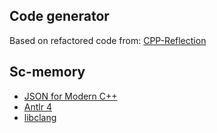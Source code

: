 ## Code generator
Based on refactored code from: [CPP-Reflection](https://github.com/AustinBrunkhorst/CPP-Reflection)

## Sc-memory
* [JSON for Modern C++](https://github.com/nlohmann/json)
* [Antlr 4](https://github.com/antlr/antlr4)
* [libclang](https://clang.llvm.org/docs/Tooling.html)
